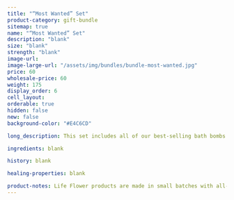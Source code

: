 ```yaml
---
title: "“Most Wanted” Set"
product-category: gift-bundle
sitemap: true
name: "“Most Wanted” Set"
description: "blank"
size: "blank"
strength: "blank"
image-url:
image-large-url: "/assets/img/bundles/bundle-most-wanted.jpg"
price: 60
wholesale-price: 60
weight: 175
display_order: 6
cell_layout:
orderable: true
hidden: false
new: false
background-color: "#E4C6CD"

long_description: This set includes all of our best-selling bath bombs. The Crystal Visions, Aphrodite, Flower Child, Sativa and Limonene. A bomb for every person or mood. The perfect ‘value pack’ for gifting to friends or to keep as a secret self-care stash for yourself. Originally priced at $75, discounted to $60!

ingredients: blank

history: blank

healing-properties: blank

product-notes: Life Flower products are made in small batches with all-natural and boutique ingredients. Orders are processed and shipped in 7-10 days.
---
```

